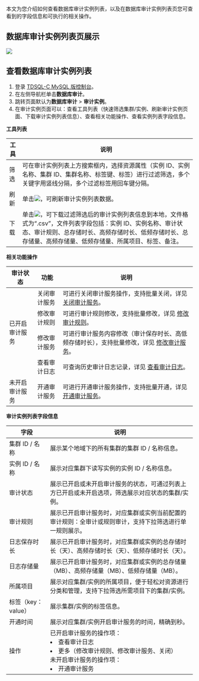 本文为您介绍如何查看数据库审计实例列表，以及在数据库审计实例列表页您可查看到的字段信息和可执行的相关操作。

## 数据库审计实例列表页展示
![](https://qcloudimg.tencent-cloud.cn/raw/0f2b16da13642d509cbbe00349367de5.png)

## 查看数据库审计实例列表
1. 登录 [TDSQL-C MySQL 版控制台](https://console.cloud.tencent.com/cynosdb/mysql#/)。
2. 在左侧导航栏单击**数据库审计**。
3. 跳转页面默认为**数据库审计** > **审计实例**。
4. 在审计实例页面可以：查看工具列表（快速筛选集群/实例、刷新审计实例页面、下载审计实例列表信息）、查看相关功能操作、查看实例列表字段信息。

**工具列表**

| 工具 | 说明 | 
|---------|---------|
| 筛选 | 可在审计实例列表上方搜索框内，选择资源属性（实例 ID、实例名称、集群 ID、集群名称、标签键、标签）进行过滤筛选，多个关键字用竖线分隔，多个过滤标签用回车键分隔。 |
| 刷新 | 单击![](https://qcloudimg.tencent-cloud.cn/raw/7f2b69d4782d31946b52ca3330ba0521.png)，可刷新审计实例列表数据。 |
| 下载 | 单击![](https://qcloudimg.tencent-cloud.cn/raw/952653da73baf2763aa611d40bce4a73.png)，可下载过滤筛选后的审计实例列表信息到本地，文件格式为“.csv”，文件列表字段包括：实例 ID、实例名称、审计状态、审计规则、总存储时长、高频存储时长、低频存储时长、总存储量、高频存储量、低频存储量、所属项目、标签、备注。 |

**相关功能操作**

<table>
<thead><tr><th>审计状态</th><th>功能</th><th>说明</th></tr></thead>
<tbody>
<tr>
<td rowspan="4">已开启审计服务</td>
<td>关闭审计服务</td><td>可进行关闭审计服务操作，支持批量关闭，详见 <a href="https://cloud.tencent.com/document/product/1003/80443" target="_blank">关闭审计服务</a>。</td></tr>
<td>修改审计规则</td><td>可进行审计规则修改，支持批量修改，详见 <a href="https://cloud.tencent.com/document/product/1003/84050" target="_blank">修改审计规则</a>。</td></tr>
<td>修改审计服务</td><td>可进行审计服务内容修改（审计保存时长、高低频存储时长），支持批量修改，详见 <a href="https://cloud.tencent.com/document/product/1003/80442" target="_blank">修改审计服务</a>。</td></tr>
<td>查看审计日志</td><td>可查询历史审计日志记录，详见 <a href="https://cloud.tencent.com/document/product/1003/80441" target="_blank">查看审计日志</a>。</td></tr>
<tr>
<td>未开启审计服务</td><td>开通审计服务</td><td>可进行开通审计服务操作，支持批量开通，详见 <a href="https://cloud.tencent.com/document/product/1003/61568" target="_blank">开通审计服务</a>。</td></tr>
</tbody></table>	

**审计实例列表字段信息**

| 字段 | 说明 |
|---------|---------|
|集群 ID / 名称|展示某个地域下的所有集群的集群 ID / 名称信息。|
|实例 ID / 名称|展示对应集群下读写实例的实例 ID / 名称信息。|
|审计状态|展示已开启或未开启审计服务的状态，可通过列表上方已开启或未开启选项，筛选展示对应状态的集群/实例。|
|审计规则|展示已开启审计服务时，对应集群或实例当前配置的审计规则：全审计或规则审计，支持下拉筛选进行单一规则展示。|
|日志保存时长|展示已开启审计服务时，对应集群或实例的总存储时长（天）、高频存储时长（天）、低频存储时长（天）。|
|日志存储量|展示已开启审计服务时，对应集群或实例的总存储量（MB）、高频存储量（MB）、低频存储量（MB）。|
|所属项目|展示对应集群/实例的所属项目，便于轻松对资源进行分类和管理，支持下拉筛选所需项目下的集群/实例。|
|标签（key：value）|展示集群/实例的标签信息。|
|开通时间|展示对应集群/实例开启审计服务的时间，精确到秒。|
|操作|已开启审计服务的操作项：<br><li>查看审计日志<li>更多（修改审计规则、修改审计服务、关闭）</li>未开启审计服务的操作项：<br><li>开通审计服务|


